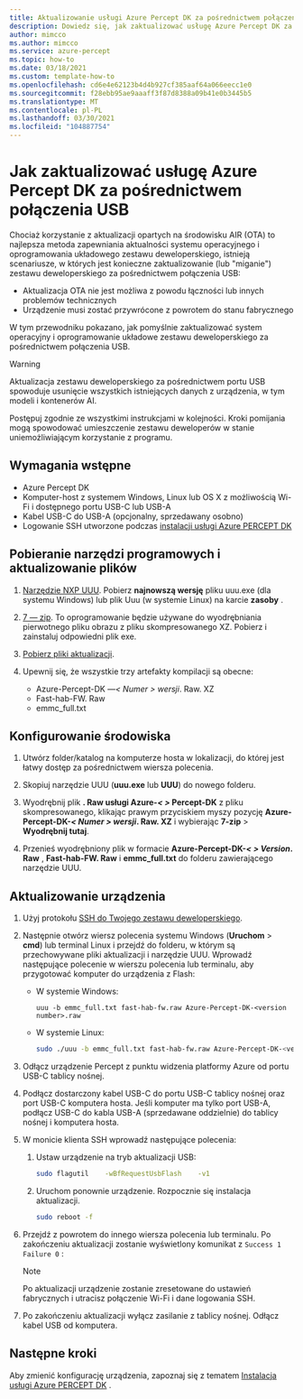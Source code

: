 ```yaml
---
title: Aktualizowanie usługi Azure Percept DK za pośrednictwem połączenia USB
description: Dowiedz się, jak zaktualizować usługę Azure Percept DK za pośrednictwem połączenia USB
author: mimcco
ms.author: mimcco
ms.service: azure-percept
ms.topic: how-to
ms.date: 03/18/2021
ms.custom: template-how-to
ms.openlocfilehash: cd6e4e62123b4d4b927cf385aaf64a066eecc1e0
ms.sourcegitcommit: f28ebb95ae9aaaff3f87d8388a09b41e0b3445b5
ms.translationtype: MT
ms.contentlocale: pl-PL
ms.lasthandoff: 03/30/2021
ms.locfileid: "104887754"
---
```

# <a name="how-to-update-azure-percept-dk-over-a-usb-connection"></a>Jak zaktualizować usługę Azure Percept DK za pośrednictwem połączenia USB

Chociaż korzystanie z aktualizacji opartych na środowisku AIR (OTA) to najlepsza metoda zapewniania aktualności systemu operacyjnego i oprogramowania układowego zestawu deweloperskiego, istnieją scenariusze, w których jest konieczne zaktualizowanie (lub "miganie") zestawu deweloperskiego za pośrednictwem połączenia USB:

- Aktualizacja OTA nie jest możliwa z powodu łączności lub innych problemów technicznych
- Urządzenie musi zostać przywrócone z powrotem do stanu fabrycznego

W tym przewodniku pokazano, jak pomyślnie zaktualizować system operacyjny i oprogramowanie układowe zestawu deweloperskiego za pośrednictwem połączenia USB.

> [!WARNING]
> Aktualizacja zestawu deweloperskiego za pośrednictwem portu USB spowoduje usunięcie wszystkich istniejących danych z urządzenia, w tym modeli i kontenerów AI.
>
> Postępuj zgodnie ze wszystkimi instrukcjami w kolejności. Kroki pomijania mogą spowodować umieszczenie zestawu deweloperów w stanie uniemożliwiającym korzystanie z programu.

## <a name="prerequisites"></a>Wymagania wstępne

- Azure Percept DK
- Komputer-host z systemem Windows, Linux lub OS X z możliwością Wi-Fi i dostępnego portu USB-C lub USB-A
- Kabel USB-C do USB-A (opcjonalny, sprzedawany osobno)
- Logowanie SSH utworzone podczas [instalacji usługi Azure PERCEPT DK](./quickstart-percept-dk-set-up.md)

## <a name="download-software-tools-and-update-files"></a>Pobieranie narzędzi programowych i aktualizowanie plików

1. [Narzędzie NXP UUU](https://github.com/NXPmicro/mfgtools/releases). Pobierz **najnowszą wersję** pliku uuu.exe (dla systemu Windows) lub plik Uuu (w systemie Linux) na karcie **zasoby** .

1. [7 — zip](https://www.7-zip.org/). To oprogramowanie będzie używane do wyodrębniania pierwotnego pliku obrazu z pliku skompresowanego XZ. Pobierz i zainstaluj odpowiedni plik exe.

1. [Pobierz pliki aktualizacji](https://go.microsoft.com/fwlink/?linkid=2155734).

1. Upewnij się, że wszystkie trzy artefakty kompilacji są obecne:
    - Azure-Percept-DK —*&lt; Numer &gt; wersji*. Raw. XZ
    - Fast-hab-FW. Raw
    - emmc_full.txt

## <a name="set-up-your-environment"></a>Konfigurowanie środowiska

1. Utwórz folder/katalog na komputerze hosta w lokalizacji, do której jest łatwy dostęp za pośrednictwem wiersza polecenia.

1. Skopiuj narzędzie UUU (**uuu.exe** lub **UUU**) do nowego folderu.

1. Wyodrębnij plik **. Raw usługi Azure-*&lt; &gt;* Percept-DK** z pliku skompresowanego, klikając prawym przyciskiem myszy pozycję **Azure-Percept-DK-*&lt; Numer &gt; wersji*. Raw. XZ** i wybierając **7-zip** &gt; **Wyodrębnij tutaj**.

1. Przenieś wyodrębniony plik w formacie **Azure-Percept-DK-*&lt; &gt; Version*. Raw** , **Fast-hab-FW. Raw** i **emmc_full.txt** do folderu zawierającego narzędzie UUU.

## <a name="update-your-device"></a>Aktualizowanie urządzenia

1. Użyj protokołu [SSH do Twojego zestawu deweloperskiego](./how-to-ssh-into-percept-dk.md).

1. Następnie otwórz wiersz polecenia systemu Windows (**Uruchom**  >  **cmd**) lub terminal Linux i przejdź do folderu, w którym są przechowywane pliki aktualizacji i narzędzie UUU. Wprowadź następujące polecenie w wierszu polecenia lub terminalu, aby przygotować komputer do urządzenia z Flash:

    - W systemie Windows:

        ```console
        uuu -b emmc_full.txt fast-hab-fw.raw Azure-Percept-DK-<version number>.raw 
        ```

    - W systemie Linux:

        ```bash
        sudo ./uuu -b emmc_full.txt fast-hab-fw.raw Azure-Percept-DK-<version number>.raw
        ```

1. Odłącz urządzenie Percept z punktu widzenia platformy Azure od portu USB-C tablicy nośnej.

1. Podłącz dostarczony kabel USB-C do portu USB-C tablicy nośnej oraz port USB-C komputera hosta. Jeśli komputer ma tylko port USB-A, podłącz USB-C do kabla USB-A (sprzedawane oddzielnie) do tablicy nośnej i komputera hosta.

1. W monicie klienta SSH wprowadź następujące polecenia:

    1. Ustaw urządzenie na tryb aktualizacji USB:

        ```bash
        sudo flagutil    -wBfRequestUsbFlash    -v1
        ```

    1. Uruchom ponownie urządzenie. Rozpocznie się instalacja aktualizacji.

        ```bash
        sudo reboot -f
        ```

1. Przejdź z powrotem do innego wiersza polecenia lub terminalu. Po zakończeniu aktualizacji zostanie wyświetlony komunikat z ```Success 1    Failure 0``` :

    > [!NOTE]
    > Po aktualizacji urządzenie zostanie zresetowane do ustawień fabrycznych i utracisz połączenie Wi-Fi i dane logowania SSH.

1. Po zakończeniu aktualizacji wyłącz zasilanie z tablicy nośnej. Odłącz kabel USB od komputera.  

## <a name="next-steps"></a>Następne kroki

Aby zmienić konfigurację urządzenia, zapoznaj się z tematem [Instalacja usługi Azure PERCEPT DK](./quickstart-percept-dk-set-up.md) .